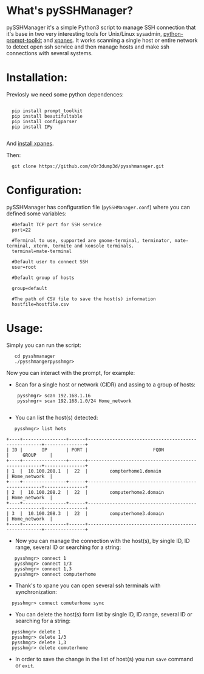 
  
What's pySSHManager?
====================

pySSHManager it's a simple Python3 script to manage SSH connection that it's base in two very interesting tools for Unix/Linux sysadmin, <a href="https://github.com/prompt-toolkit/python-prompt-toolkit">python-prompt-toolkit</a>
and <a href="https://github.com/greymd/tmux-xpanes">xpanes</a>. It works scanning a single host or entire network to detect open ssh service and then manage hosts and make ssh connections with several systems.
    
Installation:
=============

Previosly we need some python dependences:

```

  pip install prompt_toolkit
  pip install beautifultable
  pip install configparser
  pip install IPy
  
```
And <a href="https://github.com/greymd/tmux-xpanes/wiki/Installation">install xpanes</a>.

Then:

```
  git clone https://github.com/c0r3dump3d/pysshmanager.git
```

Configuration:
=============

pySSHManager has configuration file (`pySSHManager.conf`) where you can defined some variables:

```
  #Default TCP port for SSH service
  port=22 

  #Terminal to use, supported are gnome-terminal, terminator, mate-terminal, xterm, termite and konsole terminals. 
  terminal=mate-terminal 

  #Default user to connect SSH
  user=root

  #Default group of hosts

  group=default

  #The path of CSV file to save the host(s) information
  hostfile=hostfile.csv
```
Usage:
======

Simply you can run the script:

```
   cd pysshmanager
   ./pysshmangerpysshmgr>
```

Now you can interact with the prompt, for example:
* Scan for a single host or network (CIDR) and assing to a group of hosts:
```
    pysshmgr> scan 192.168.1.16
    pysshmgr> scan 192.168.1.0/24 Home_network
    
 ```

 * You can list the host(s) detected:
 ```
    pysshmgr> list hots
    
+----+----------------+------+-----------------------------------------------------+---------------+
| ID |       IP       | PORT |                        FQDN                         |     GROUP     |
+----+----------------+------+-----------------------------------------------------+---------------+
| 1  |  10.100.208.1  |  22  |        compterhome1.domain                          | Home_network  |
+----+----------------+------+-----------------------------------------------------+---------------+
| 2  |  10.100.208.2  |  22  |        computerhome2.domain                         | Home_network  |
+----+----------------+------+-----------------------------------------------------+---------------+
| 3  |  10.100.208.3  |  22  |        computerhome3.domain                         | Home_network  |
+----+----------------+------+-----------------------------------------------------+---------------+

 ```
 
 * Now you can manage the connection with the host(s), by single ID, ID range, several ID or searching for a string:

```
   pysshmgr> connect 1
   pysshmgr> connect 1/3
   pysshmgr> connect 1,3
   pysshmgr> connect computerhome

```
 * Thank's to xpane you can open several ssh terminals with synchronization:
 
 ```
   pysshmgr> connect comuterhome sync
 ```
 
 * You can delete the host(s) form list by single ID, ID range, several ID or searching for a string:
 
 ```
   pysshmgr> delete 1
   pysshmgr> delete 1/3
   pysshmgr> delete 1,3
   pysshmgr> delete comuterhome
```

* In order to save the change in the list of host(s) you run `save` command or `exit`.  
 
 
 
